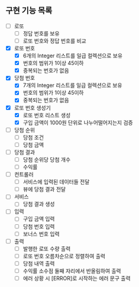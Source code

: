## 구현 기능 목록

- [ ] 로또
  - [ ] 정답 번호를 보유
  - [ ] 로또 번호와 정답 번호를 비교

- [x] 로또 번호
  - [x] 6개의 Integer 리스트를 일급 컬렉션으로 보유
  - [x] 번호의 범위가 1이상 45이하
  - [x] 중복되는 번호가 없음
     
- [x] 당첨 번호
  - [x] 7개의 Integer 리스트를 일급 컬렉션으로 보유
  - [x] 번호의 범위가 1이상 45이하
  - [x] 중복되는 번호가 없음
     
- [x] 로또 번호 생성기
  - [x] 로또 번호 리스트 생성
  - [x] 구입 금액이 1000원 단위로 나누어떨어지는지 검증

- [ ] 당첨 순위
  - [ ] 당첨 조건
  - [ ] 당첨 금액

- [ ] 당첨 결과
  - [ ] 당첨 순위당 당첨 개수
  - [ ] 수익률
     
- [ ] 컨트롤러
  - [ ] 서비스에 입력된 데이터들 전달
  - [ ] 뷰에 당첨 결과 전달

- [ ] 서비스
  - [ ] 당첨 결과 생성

- [ ] 입력
  - [ ] 구입 금액 입력
  - [ ] 당첨 번호 입력
  - [ ] 보너스 번호 입력
     
- [ ] 출력
  - [ ] 발행한 로또 수량 출력
  - [ ] 로또 번호 오름차순으로 정렬하여 출력
  - [ ] 당첨 내역 출력
  - [ ] 수익률 소수점 둘째 자리에서 반올림하여 출력
  - [ ] 에러 상황 시 [ERROR]로 시작하는 에러 문구 출력
